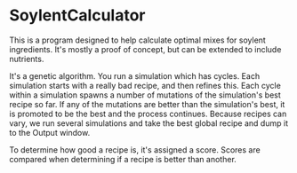 SoylentCalculator
=================

This is a program designed to help calculate optimal mixes for soylent ingredients. It's mostly a proof of concept, but can be extended to include nutrients.

It's a genetic algorithm. You run a simulation which has cycles. Each simulation starts with a really bad recipe, and then refines this. Each cycle within a simulation spawns a number of mutations of the simulation's best recipe so far. If any of the mutations are better than the simulation's best, it is promoted to be the best and the process continues. Because recipes can vary, we run several simulations and take the best global recipe and dump it to the Output window.

To determine how good a recipe is, it's assigned a score. Scores are compared when determining if a recipe is better than another.
